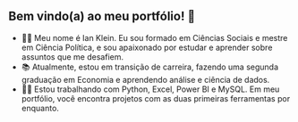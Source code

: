 ## Bem vindo(a) ao meu portfólio! 👋

- 👨‍🏫 Meu nome é Ian Klein. Eu sou formado em Ciências Sociais e mestre em Ciência Política, e sou apaixonado por estudar e aprender sobre assuntos que me desafiem.
- 📚 Atualmente, estou em transição de carreira, fazendo uma segunda graduação em Economia e aprendendo análise e ciência de dados.
- 👩‍💻 Estou trabalhando com Python, Excel, Power BI e MySQL. Em meu portfólio, você encontra projetos com as duas primeiras ferramentas por enquanto.


